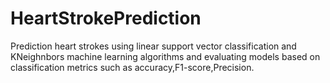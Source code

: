 # HeartStrokePrediction
Prediction heart strokes using linear support vector classification and KNeighnbors machine learning algorithms and evaluating models based on classification metrics such as accuracy,F1-score,Precision.
